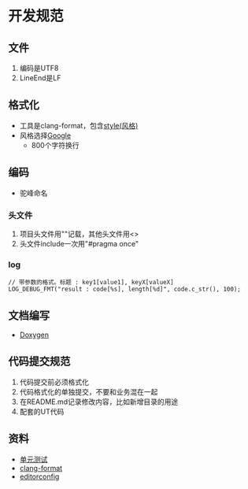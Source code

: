 # 开发规范
## 文件
1. 编码是UTF8
1. LineEnd是LF

## 格式化
* 工具是clang-format，包含[style(风格)](https://blog.csdn.net/booksyhay/article/details/121115665)
* 风格选择[Google](https://zh-google-styleguide.readthedocs.io/en/latest/google-cpp-styleguide/contents/)
  * 800个字符换行

## 编码
* 驼峰命名

### 头文件
1. 项目头文件用""记载，其他头文件用<>
1. 头文件include一次用"#pragma once"

### log
```
// 带参数的格式。标题 : key1[value1], keyX[valueX]
LOG_DEBUG_FMT("result : code[%s], length[%d]", code.c_str(), 100);
```

## 文档编写
* [Doxygen](/third/doxygen)

## 代码提交规范
1. 代码提交前必须格式化
1. 代码格式化的单独提交，不要和业务混在一起
1. 在README.md记录修改内容，比如新增目录的用途
1. 配套的UT代码

## 资料
* [单元测试](../dev/ut)
* [clang-format](../third/clang-format)
* [editorconfig](https://juejin.im/post/5b9cba4c6fb9a05cf67a79a4)
